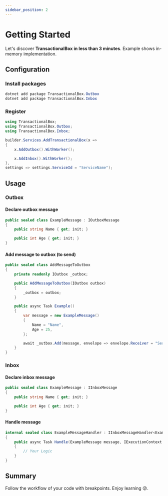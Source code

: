 ```yaml
---
sidebar_position: 2
---
```


# Getting Started

Let's discover **TransactionalBox in less than 3 minutes**.
Example shows in-memory implementation.

## Configuration
### Install packages
```csharp
dotnet add package TransactionalBox.Outbox
dotnet add package TransactionalBox.Inbox
```
### Register
```csharp
using TransactionalBox;
using TransactionalBox.Outbox;
using TransactionalBox.Inbox;
```

```csharp
builder.Services.AddTransactionalBox(x =>
{
    x.AddOutbox().WithWorker();

    x.AddInbox().WithWorker();
},
settings => settings.ServiceId = "ServiceName");
```
## Usage
### Outbox
#### Declare outbox message
```csharp
public sealed class ExampleMessage : IOutboxMessage
{
    public string Name { get; init; }

    public int Age { get; init; }
}
```
#### Add message to outbox (to send)

```csharp
public sealed class AddMessageToOutbox
{
    private readonly IOutbox _outbox;

    public AddMessageToOutbox(IOutbox outbox) 
    {
        _outbox = outbox;
    }

    public async Task Example()
    {
        var message = new ExampleMessage()
        {
            Name = "Name",
            Age = 25,
        };

        await _outbox.Add(message, envelope => envelope.Receiver = "ServiceName");
    }
}
```

### Inbox
#### Declare inbox message
```csharp
public sealed class ExampleMessage : IInboxMessage
{
    public string Name { get; init; }

    public int Age { get; init; }
}
```
#### Handle message

```csharp
internal sealed class ExampleMessageHandler : IInboxMessageHandler<ExampleMessage>
{
    public async Task Handle(ExampleMessage message, IExecutionContext executionContext)
    {
        // Your Logic
    }
}
```
## Summary
Follow the workflow of your code with breakpoints. Enjoy learning :stuck_out_tongue_winking_eye:.